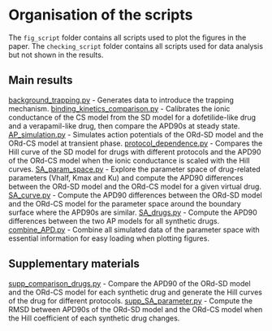 # Organisation of the scripts

The `fig_script` folder contains all scripts used to plot the figures in the paper.
The `checking_script` folder contains all scripts used for data analysis but not shown in the results.

## Main results
[background_trapping.py](./background_trapping.py) - Generates data to introduce the trapping mechanism.
[binding_kinetics_comparison.py](./binding_kinetics_comparison.py) - Calibrates the ionic conductance of the CS model from the SD model for a dofetilide-like drug and a verapamil-like drug, then compare the APD90s at steady state.
[AP_simulation.py](./AP_simulation.py) - Simulates action potentials of the ORd-SD model and the ORd-CS model at transient phase.
[protocol_dependence.py](./protocol_dependence.py) - Compares the Hill curve of the SD model for drugs with different protocols and the APD90 of the ORd-CS model when the ionic conductance is scaled with the Hill curves.
[SA_param_space.py](./SA_param_space.py) - Explore the parameter space of drug-related parameters (Vhalf, Kmax and Ku) and compute the APD90 differences between the ORd-SD model and the ORd-CS model for a given virtual drug.
[SA_curve.py](./SA_curve.py) - Compute the APD90 differences between the ORd-SD model and the ORd-CS model for the parameter space around the boundary surface where the APD90s are similar.
[SA_drugs.py](./SA_drugs.py) - Compute the APD90 differences between the two AP models for all synthetic drugs.
[combine_APD.py](./combine_APD.py) - Combine all simulated data of the parameter space with essential information for easy loading when plotting figures.

## Supplementary materials
[supp_comparison_drugs.py](./supp_comparison_drugs.py) - Compare the APD90 of the ORd-SD model and the ORd-CS model for each
synthetic drug and generate the Hill curves of the drug for different protocols.
[supp_SA_parameter.py](./supp_SA_parameter.py) - Compute the RMSD between APD90s of the ORd-SD model and the ORd-CS model when the Hill coefficient of each synthetic drug changes.
